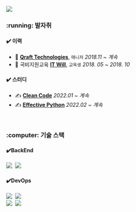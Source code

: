 <!-- ################################################################################################################방문자 수를 보고 초조함을 느끼자 -->
<p>
  <a href="https://hits.seeyoufarm.com">
    <img src="https://hits.seeyoufarm.com/api/count/incr/badge.svg?url=https://github.com/dev-msj&count_bg=%234CD3FC&title_bg=%2386757E&icon=github.svg&icon_color=%23E1DEDE&title=hits&edge_flat=false"/>
  </a>
</p>
<p>
  <!--<img align='center' src="http://mazassumnida.wtf/api/v2/generate_badge?boj=goflvhxj2547">-->
</p>

<!-- ################################################################################################################발자취 시작 -->
<h3>:running: 발자취</h3>
<h4>✔️ 이력</h4>
<ul>
  <li>🌃 <strong><a href="https://www.qraftec.com/">Qraft Technologies</a></strong>, <code>매니저</code>&nbsp;<i>2018.11 ~ 계속</i></li>
  <li>🏫 국비지원교육 <strong><a href="https://www.itwill.co.kr/">IT Will</a></strong>, <code>교육생</code>&nbsp;<i>2018. 05 ~ 2018. 10</i></li>
</ul>

<h4>✔️ 스터디</h4>
<ul>
  <li>✍️ <strong><a href="https://github.com/dev-msj/Clean-Code">Clean Code</a></strong>&nbsp;<i>2022.01 ~ 계속</i></li>
  <li>✍️ <strong><a href="https://github.com/dev-msj/Effective-Python">Effective Python</a></strong>&nbsp;<i>2022.02 ~ 계속</i></li>
</ul>
<!-- ################################################################################################################발자취 종료 -->

<br>

<!-- ################################################################################################################기술 스택 시작 -->
<h3>:computer: 기술 스택</h3>

<h4>✔️BackEnd</h4>
<p>
  <img src="https://img.shields.io/badge/Python-3776AB?style=flat-square&logo=Python&logoColor=white"/></a>&nbsp
  <img src="https://img.shields.io/badge/CSharp-239120?style=flat-square&logo=CSharp&logoColor=white"/></a>&nbsp
</p>

<h4>✔️DevOps</h4>
<p>
  <img src="https://img.shields.io/badge/OracleDB-F80000?style=flat-square&logo=oracle&logoColor=white"/></a>&nbsp 
  <img src="https://img.shields.io/badge/MariaDB-003545?style=flat-square&logo=mariadb&logoColor=white"/></a>&nbsp 
  <br>
  <img src="https://img.shields.io/badge/Linux-FCC624?style=flat-square&logo=Linux&logoColor=white"/></a>&nbsp
  <img src="https://img.shields.io/badge/AWS-232F3E?style=flat-square&logo=AWS&logoColor=white"/></a>&nbsp
</p>
<!-- ################################################################################################################기술 스택 종료 -->

<br>
